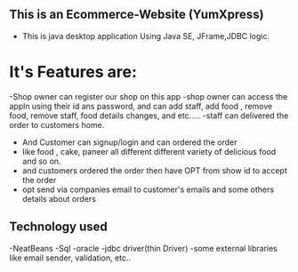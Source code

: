 ## This is an Ecommerce-Website (YumXpress)
- This is java desktop application Using Java SE, JFrame,JDBC logic.
# It's Features are:
-Shop owner can register our shop on this app
-shop owner can access the appln using their id ans password,
and can add staff, add food , remove food, remove staff, food details changes, and 
etc.....
-staff can delivered the order to customers home.
- And Customer can signup/login and can ordered the order
- like food , cake, paneer all different different variety of delicious food and so on.
- and customers ordered the order then have OPT from show id to accept the order
- opt send via companies email to customer's emails and some others details about orders
## Technology used
-NeatBeans
-Sql
-oracle
-jdbc driver(thin Driver)
-some external libraries like email sender, validation, etc..
